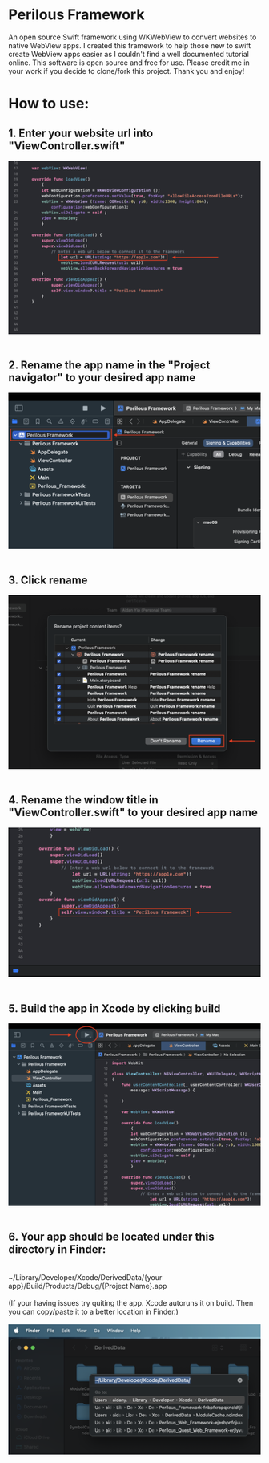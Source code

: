 # Perilous Framework
An open source Swift framework using WKWebView to convert websites to native WebView apps. I created this framework to help those new to swift create WebView apps easier as I couldn't find a well  documented tutorial online. This software is open source and free for use. Please credit me in your work if you decide to clone/fork this project. Thank you and enjoy!

# How to use:
## 1. Enter your website url into "ViewController.swift"
<img src="https://raw.githubusercontent.com/aidan-yip/Perilous-Framework/main/url.png">
<br />
<br />

## 2. Rename the app name in the "Project navigator" to your desired app name
<img src="https://raw.githubusercontent.com/aidan-yip/Perilous-Framework/main/rename.png">
<br />
<br />

## 3. Click rename
<img src="https://raw.githubusercontent.com/aidan-yip/Perilous-Framework/main/rename_pop.png">
<br />
<br />

## 4. Rename the window title in "ViewController.swift" to your desired app name
<img src="https://raw.githubusercontent.com/aidan-yip/Perilous-Framework/main/name.png">
<br />
<br />

## 5. Build the app in Xcode by clicking build
<img src="https://raw.githubusercontent.com/aidan-yip/Perilous-Framework/main/build.png">
<br />
<br />

## 6. Your app should be located under this directory in Finder:
<br />
~/Library/Developer/Xcode/DerivedData/{your app}/Build/Products/Debug/{Project Name}.app
<br />
<br />
(If your having issues try quiting the app. Xcode autoruns it on build. Then you can copy/paste it to a better location in Finder.)
<br />
<br />
<img src="https://raw.githubusercontent.com/aidan-yip/Perilous-Framework/main/finder.png">
<br />
<br />
